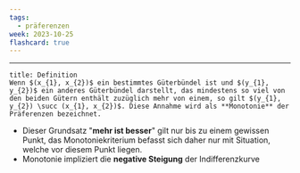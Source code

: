 ```yaml
---
tags:
  - präferenzen
week: 2023-10-25
flashcard: true
---
```

***

```ad-important
title: Definition
Wenn $(x_{1}, x_{2})$ ein bestimmtes Güterbündel ist und $(y_{1}, y_{2})$ ein anderes Güterbündel darstellt, das mindestens so viel von den beiden Gütern enthält zuzüglich mehr von einem, so gilt $(y_{1}, y_{2}) \succ (x_{1}, x_{2})$. Diese Annahme wird als **Monotonie** der Präferenzen bezeichnet.
```

- Dieser Grundsatz "**mehr ist besser**" gilt nur bis zu einem gewissen Punkt, das Monotoniekriterium befasst sich daher nur mit Situation, welche vor diesem Punkt liegen.
- Monotonie impliziert die **negative Steigung** der Indifferenzkurve
